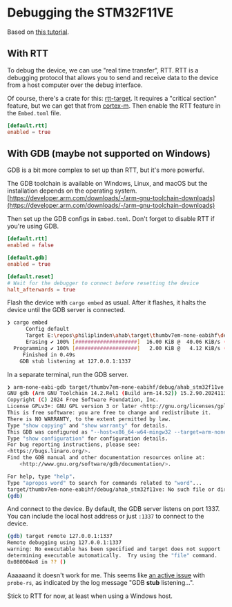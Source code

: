 # Debugging the STM32F11VE

Based on [this tutorial](https://youtu.be/TOAynddiu5M).

## With RTT

To debug the device, we can use "real time transfer", RTT. RTT is a debugging
protocol that allows you to send and receive data to the device from a host
computer over the debug interface.

Of course, there's a crate for this:
[rtt-target](https://crates.io/crates/rtt-target).
It requires a "critical section" feature, but we can get that from
[cortex-m](https://crates.io/crates/cortex-m). Then enable the RTT feature in
the `Embed.toml` file.

```toml
[default.rtt]
enabled = true
```

## With GDB (maybe not supported on Windows)

GDB is a bit more complex to set up than RTT, but it's more powerful.

The GDB toolchain is available on Windows, Linux, and macOS but the installation
depends on the operating system.
[https://developer.arm.com/downloads/-/arm-gnu-toolchain-downloads](https://developer.arm.com/downloads/-/arm-gnu-toolchain-downloads)

Then set up the GDB configs in `Embed.toml`. Don't forget to disable RTT if
you're using GDB.

```toml
[default.rtt]
enabled = false

[default.gdb]
enabled = true

[default.reset]
# Wait for the debugger to connect before resetting the device
halt_afterwards = true
```

Flash the device with `cargo embed` as usual. After it flashes, it halts the
device until the GDB server is connected.

```sh
❯ cargo embed
      Config default
      Target E:\repos\philiplinden\ahab\target\thumbv7em-none-eabihf\debug\ahab_stm32f11ve
      Erasing ✔ 100% [####################]  16.00 KiB @  40.06 KiB/s (took 0s)
  Programming ✔ 100% [####################]   2.00 KiB @   4.12 KiB/s (took 0s)
     Finished in 0.49s
    GDB stub listening at 127.0.0.1:1337
```
In a separate terminal, run the GDB server.

```sh
❯ arm-none-eabi-gdb target/thumbv7em-none-eabihf/debug/ahab_stm32f11ve
GNU gdb (Arm GNU Toolchain 14.2.Rel1 (Build arm-14.52)) 15.2.90.20241130-git
Copyright (C) 2024 Free Software Foundation, Inc.
License GPLv3+: GNU GPL version 3 or later <http://gnu.org/licenses/gpl.html>
This is free software: you are free to change and redistribute it.
There is NO WARRANTY, to the extent permitted by law.
Type "show copying" and "show warranty" for details.
This GDB was configured as "--host=x86_64-w64-mingw32 --target=arm-none-eabi".
Type "show configuration" for configuration details.
For bug reporting instructions, please see:
<https://bugs.linaro.org/>.
Find the GDB manual and other documentation resources online at:
    <http://www.gnu.org/software/gdb/documentation/>.

For help, type "help".
Type "apropos word" to search for commands related to "word"...
target/thumbv7em-none-eabihf/debug/ahab_stm32f11ve: No such file or directory.
(gdb)
```
And connect to the device. By default, the GDB server listens on port 1337. You
can include the local host address or just `:1337` to connect to the device.

```sh
(gdb) target remote 127.0.0.1:1337
Remote debugging using 127.0.0.1:1337
warning: No executable has been specified and target does not support
determining executable automatically.  Try using the "file" command.
0x080004e8 in ?? ()
```

Aaaaaand it doesn't work for me. This seems like
[an active issue](https://github.com/probe-rs/probe-rs/issues/1057) with
`probe-rs`, as indicated by the log message "GDB **stub** listening...".

Stick to RTT for now, at least when using a Windows host.
